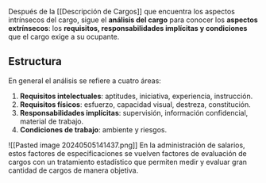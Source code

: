 Después de la [[Descripción de Cargos]] que encuentra los aspectos intrínsecos del cargo, sigue el **análisis del cargo** para conocer los **aspectos extrínsecos**: los **requisitos, responsabilidades implícitas y condiciones** que el cargo exige a su ocupante.

## Estructura

En general el análisis se refiere a cuatro áreas:
1. **Requisitos intelectuales**: aptitudes, iniciativa, experiencia, instrucción.
2. **Requisitos físicos**: esfuerzo, capacidad visual, destreza, constitución.
3. **Responsabilidades implícitas**: supervisión, información confidencial, material de trabajo.
4. **Condiciones de trabajo**: ambiente y riesgos.

![[Pasted image 20240505141437.png]]
En la administración de salarios, estos factores de especificaciones se vuelven factores de evaluación de cargos con un tratamiento estadístico que permiten medir y evaluar gran cantidad de cargos de manera objetiva.

